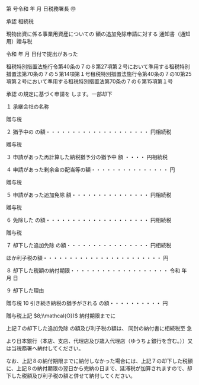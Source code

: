 第 号令和 年 月 日税務署長 ㊞

承認 相続税

現物出資に係る事業用資産についての 額の追加免除申請に対する 通知書（通知用）贈与税

令和 年 月 日付で提出があった

租税特別措置法施行令第40条の７の８第27項第２号において準用する租税特別措置法第70条の７の５第14項第１号租税特別措置法施行令第40条の７の10第25項第２号において準用する租税特別措置法第70条の７の６第15項第１号

承認 の規定に基づく申請を します。一部却下

１ 承継会社の名称

贈与税

２ 猶予中の の額・・・・・・・・・・・・・・・・・・・・ 円相続税

贈与税

３ 申請があった再計算した納税猶予分の猶予中 額 ・・・・ 円相続税

４ 申請があった剰余金の配当等の額・・・・・・・・・・・・・・・ 円

贈与税

５ 申請があった追加免除 額・・・・・・・・・・・・・・・ 円相続税

贈与税

６ 免除した の額・・・・・・・・・・・・・・・・・・・・ 円相続税

贈与税

７ 却下した追加免除 の額・・・・・・・・・・・・・・・・ 円相続税

ほか利子税の額・・・・・・・・・・・・・・・・・・・・・・・ 円

８ 却下した税額の納付期限・・・・・・・・・・・・・・・・・・・ 令和 年 月 日

９ 却下した理由

贈与税 10 引き続き納税の猶予がされる の額・・・・・・・・・・ 円

贈与税上記 $8;\\mathcal{O})$ 納付期限までに

上記７の却下した追加免除 の額及び利子税の額は、 同封の納付書に相続税至 急

より日本銀行（本店、支店、代理店及び歳入代理店（ゆうちょ銀行を含む。））又は当税務署へ納付してください。

なお、上記８の納付期限までに納付しなかった場合には、上記７の却下した税額に、上記８の納付期限の翌日から完納の日まで、延滞税が加算されますので、却下した税額及び利子税の額と併せて納付してください。